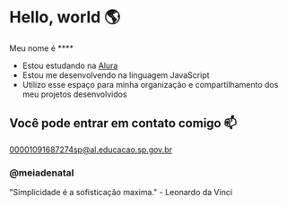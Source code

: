 # Hello, world 🌎

Meu nome é ****

- Estou estudando na [Alura](https://www.alura.com.br)
- Estou me desenvolvendo na linguagem JavaScript  
- Utilizo esse espaço para minha organização e compartilhamento dos meu projetos desenvolvidos  

## Você pode entrar em contato comigo 📫

00001091687274sp@al.educacao.sp.gov.br

### @meiadenatal

"Simplicidade é a sofisticação maxima." - Leonardo da Vinci
